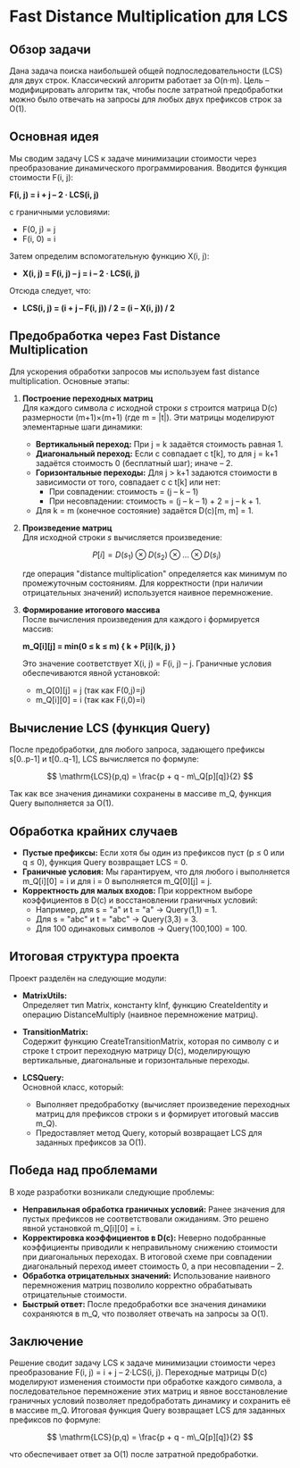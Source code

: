 # Fast Distance Multiplication для LCS

## Обзор задачи

Дана задача поиска наибольшей общей подпоследовательности (LCS) для двух строк. Классический алгоритм работает за O(n·m). Цель – модифицировать алгоритм так, чтобы после затратной предобработки можно было отвечать на запросы для любых двух префиксов строк за O(1).

## Основная идея

Мы сводим задачу LCS к задаче минимизации стоимости через преобразование динамического программирования. Вводится функция стоимости F(i, j):

**F(i, j) = i + j – 2 · LCS(i, j)**

с граничными условиями:
- F(0, j) = j
- F(i, 0) = i

Затем определим вспомогательную функцию X(i, j):
- **X(i, j) = F(i, j) – j = i – 2 · LCS(i, j)**

Отсюда следует, что:
- **LCS(i, j) = (i + j – F(i, j)) / 2 = (i – X(i, j)) / 2**

## Предобработка через Fast Distance Multiplication

Для ускорения обработки запросов мы используем fast distance multiplication. Основные этапы:

1. **Построение переходных матриц**  
   Для каждого символа *c* исходной строки *s* строится матрица D(c) размерности (m+1)×(m+1) (где m = |t|). Эти матрицы моделируют элементарные шаги динамики:
   - **Вертикальный переход:** При j = k задаётся стоимость равная 1.
   - **Диагональный переход:** Если c совпадает с t[k], то для j = k+1 задаётся стоимость 0 (бесплатный шаг); иначе – 2.
   - **Горизонтальные переходы:** Для j > k+1 задаются стоимости в зависимости от того, совпадает c с t[k] или нет:
     - При совпадении: стоимость = (j – k – 1)
     - При несовпадении: стоимость = (j – k – 1) + 2 = j – k + 1.
   - Для k = m (конечное состояние) задаётся D(c)[m, m] = 1.

2. **Произведение матриц**  
   Для исходной строки *s* вычисляется произведение:

   
   $$
   P[i] = D(s_1) \otimes D(s_2) \otimes \dots \otimes D(s_i)
   $$
   
   где операция "distance multiplication" определяется как минимум по промежуточным состояниям. Для корректности (при наличии отрицательных значений) используется наивное перемножение.

4. **Формирование итогового массива**  
   После вычисления произведения для каждого i формируется массив:
   
   **m_Q[i][j] = min(0 ≤ k ≤ m) { k + P[i](k, j) }**
   
   Это значение соответствует X(i, j) = F(i, j) – j. Граничные условия обеспечиваются явной установкой:
   - m_Q[0][j] = j (так как F(0,j)=j)
   - m_Q[i][0] = i (так как F(i,0)=i)

## Вычисление LCS (функция Query)

После предобработки, для любого запроса, задающего префиксы s[0..p-1] и t[0..q-1], LCS вычисляется по формуле:

$$
\mathrm{LCS}(p,q) = \frac{p + q - m\_Q[p][q]}{2}
$$

Так как все значения динамики сохранены в массиве m_Q, функция Query выполняется за O(1).

## Обработка крайних случаев

- **Пустые префиксы:** Если хотя бы один из префиксов пуст (p ≤ 0 или q ≤ 0), функция Query возвращает LCS = 0.
- **Граничные условия:** Мы гарантируем, что для любого i выполняется m_Q[i][0] = i и для i = 0 выполняется m_Q[0][j] = j.
- **Корректность для малых входов:** При корректном выборе коэффициентов в D(c) и восстановлении граничных условий:
  - Например, для s = "a" и t = "a" → Query(1,1) = 1.
  - Для s = "abc" и t = "abc" → Query(3,3) = 3.
  - Для 100 одинаковых символов → Query(100,100) = 100.

## Итоговая структура проекта

Проект разделён на следующие модули:

- **MatrixUtils:**  
  Определяет тип Matrix, константу kInf, функцию CreateIdentity и операцию DistanceMultiply (наивное перемножение матриц).

- **TransitionMatrix:**  
  Содержит функцию CreateTransitionMatrix, которая по символу c и строке t строит переходную матрицу D(c), моделирующую вертикальные, диагональные и горизонтальные переходы.

- **LCSQuery:**  
  Основной класс, который:
  - Выполняет предобработку (вычисляет произведение переходных матриц для префиксов строки s и формирует итоговый массив m_Q).
  - Предоставляет метод Query, который возвращает LCS для заданных префиксов за O(1).

## Победа над проблемами

В ходе разработки возникали следующие проблемы:
- **Неправильная обработка граничных условий:** Ранее значения для пустых префиксов не соответствовали ожиданиям. Это решено явной установкой m_Q[i][0] = i.
- **Корректировка коэффициентов в D(c):** Неверно подобранные коэффициенты приводили к неправильному снижению стоимости при диагональных переходах. В итоговой схеме при совпадении диагональный переход имеет стоимость 0, а при несовпадении – 2.
- **Обработка отрицательных значений:** Использование наивного перемножения матриц позволило корректно обрабатывать отрицательные стоимости.
- **Быстрый ответ:** После предобработки все значения динамики сохраняются в m_Q, что позволяет отвечать на запросы за O(1).

## Заключение

Решение сводит задачу LCS к задаче минимизации стоимости через преобразование F(i, j) = i + j – 2·LCS(i, j). Переходные матрицы D(c) моделируют изменения стоимости при обработке каждого символа, а последовательное перемножение этих матриц и явное восстановление граничных условий позволяет предобработать динамику и сохранить её в массиве m_Q. Итоговая функция Query возвращает LCS для заданных префиксов по формуле:

$$
\mathrm{LCS}(p,q) = \frac{p + q - m\_Q[p][q]}{2}
$$

что обеспечивает ответ за O(1) после затратной предобработки.
